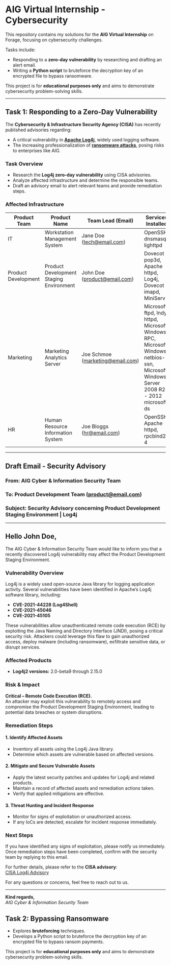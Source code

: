 # AIG Virtual Internship - Cybersecurity

This repository contains my solutions for the **AIG Virtual Internship** on Forage, focusing on cybersecurity challenges.

Tasks include:
- Responding to a **zero-day vulnerability** by researching and drafting an alert email.
- Writing a **Python script** to bruteforce the decryption key of an encrypted file to bypass ransomware.

This project is for **educational purposes only** and aims to demonstrate cybersecurity problem-solving skills.

---

## Task 1: Responding to a Zero-Day Vulnerability

The **Cybersecurity & Infrastructure Security Agency (CISA)** has recently published advisories regarding:
- A critical vulnerability in **[Apache Log4j](https://www.cisa.gov/news-events/cybersecurity-advisories/aa21-356a)**, widely used logging software.
- The increasing professionalization of **[ransomware attacks](https://www.cisa.gov/news/2022/02/09/cisa-fbi-nsa-and-international-partners-issue-advisory-ransomware-trends-2021)**, posing risks to enterprises like AIG.

### Task Overview
- Research the **Log4j zero-day vulnerability** using CISA advisories.
- Analyze affected infrastructure and determine the responsible teams.
- Draft an advisory email to alert relevant teams and provide remediation steps.

### Affected Infrastructure
| Product Team         | Product Name                                | Team Lead (Email)             | Services Installed |
|----------------------|-------------------------------------------|-------------------------------|---------------------|
| IT                  | Workstation Management System             | Jane Doe (tech@email.com)     | OpenSSH, dnsmasq, lighttpd |
| Product Development | Product Development Staging Environment   | John Doe (product@email.com)  | Dovecot pop3d, Apache httpd, Log4j, Dovecot imapd, MiniServ |
| Marketing           | Marketing Analytics Server                | Joe Schmoe (marketing@email.com) | Microsoft ftpd, Indy httpd, Microsoft Windows RPC, Microsoft Windows netbios-ssn, Microsoft Windows Server 2008 R2 - 2012 microsoft ds |
| HR                 | Human Resource Information System         | Joe Bloggs (hr@email.com)     | OpenSSH, Apache httpd, rpcbind2-4 |

---

## Draft Email - Security Advisory  

### **From:** AIG Cyber & Information Security Team  
### **To:** Product Development Team (product@email.com)  
### **Subject:** Security Advisory concerning Product Development Staging Environment | Log4j  

---

## Hello John Doe,  

The AIG Cyber & Information Security Team would like to inform you that a recently discovered Log4j vulnerability may affect the Product Development Staging Environment.  

### **Vulnerability Overview**  
Log4j is a widely used open-source Java library for logging application activity. Several vulnerabilities have been identified in Apache’s Log4j software library, including:  

- **CVE-2021-44228 (Log4Shell)**  
- **CVE-2021-45046**  
- **CVE-2021-45105**  

These vulnerabilities allow unauthenticated remote code execution (RCE) by exploiting the Java Naming and Directory Interface (JNDI), posing a critical security risk. Attackers could leverage this flaw to gain unauthorized access, deploy malware (including ransomware), exfiltrate sensitive data, or disrupt services.  

### **Affected Products**  
- **Log4j2 versions:** 2.0-beta9 through 2.15.0  

### **Risk & Impact**  
**Critical – Remote Code Execution (RCE).**  
An attacker may exploit this vulnerability to remotely access and compromise the Product Development Staging Environment, leading to potential data breaches or system disruptions.  

### **Remediation Steps**  

#### **1. Identify Affected Assets**  
- Inventory all assets using the Log4j Java library.  
- Determine which assets are vulnerable based on affected versions.  

#### **2. Mitigate and Secure Vulnerable Assets**  
- Apply the latest security patches and updates for Log4j and related products.  
- Maintain a record of affected assets and remediation actions taken.  
- Verify that applied mitigations are effective.  

#### **3. Threat Hunting and Incident Response**  
- Monitor for signs of exploitation or unauthorized access.  
- If any IoCs are detected, escalate for incident response immediately.  

### **Next Steps**  
If you have identified any signs of exploitation, please notify us immediately. Once remediation steps have been completed, confirm with the security team by replying to this email.  

For further details, please refer to the **CISA advisory**:  
[CISA Log4j Advisory](https://www.cisa.gov/news-events/news/cisa-fbi-nsa-and-international-partners-issue-advisory-ransomware-trends-2021)  

For any questions or concerns, feel free to reach out to us.  

---

**Kind regards,**  
_AIG Cyber & Information Security Team_  


## Task 2: Bypassing Ransomware
- Explores **bruteforcing** techniques.
- Develops a Python script to bruteforce the decryption key of an encrypted file to bypass ransom payments.

This project is for **educational purposes only** and aims to demonstrate cybersecurity problem-solving skills.

